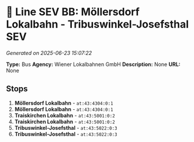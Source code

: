 # 🚌 Line SEV BB: Möllersdorf Lokalbahn - Tribuswinkel-Josefsthal SEV

*Generated on 2025-06-23 15:07:22*

**Type:** Bus
**Agency:** Wiener Lokalbahnen GmbH
**Description:** None
**URL:** None

## Stops

1. **Möllersdorf Lokalbahn** - `at:43:4304:0:1`
2. **Möllersdorf Lokalbahn** - `at:43:4304:0:1`
3. **Traiskirchen Lokalbahn** - `at:43:5001:0:2`
4. **Traiskirchen Lokalbahn** - `at:43:5001:0:2`
5. **Tribuswinkel-Josefsthal** - `at:43:5022:0:3`
6. **Tribuswinkel-Josefsthal** - `at:43:5022:0:3`